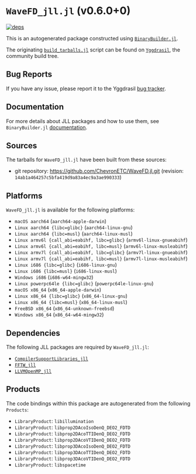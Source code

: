 # `WaveFD_jll.jl` (v0.6.0+0)

[![deps](https://juliahub.com/docs/WaveFD_jll/deps.svg)](https://juliahub.com/ui/Packages/WaveFD_jll/ciMdf?page=2)

This is an autogenerated package constructed using [`BinaryBuilder.jl`](https://github.com/JuliaPackaging/BinaryBuilder.jl).

The originating [`build_tarballs.jl`](https://github.com/JuliaPackaging/Yggdrasil/blob/eb5a95d4bcd3b6d135b29fbdc091c72fd057bd19/W/WaveFD/build_tarballs.jl) script can be found on [`Yggdrasil`](https://github.com/JuliaPackaging/Yggdrasil/), the community build tree.

## Bug Reports

If you have any issue, please report it to the Yggdrasil [bug tracker](https://github.com/JuliaPackaging/Yggdrasil/issues).

## Documentation

For more details about JLL packages and how to use them, see `BinaryBuilder.jl` [documentation](https://docs.binarybuilder.org/stable/jll/).

## Sources

The tarballs for `WaveFD_jll.jl` have been built from these sources:

* git repository: https://github.com/ChevronETC/WaveFD.jl.git (revision: `14ab1a464257c5bfa419d9a83a4ec9a3ae990333`)

## Platforms

`WaveFD_jll.jl` is available for the following platforms:

* `macOS aarch64` (`aarch64-apple-darwin`)
* `Linux aarch64 {libc=glibc}` (`aarch64-linux-gnu`)
* `Linux aarch64 {libc=musl}` (`aarch64-linux-musl`)
* `Linux armv6l {call_abi=eabihf, libc=glibc}` (`armv6l-linux-gnueabihf`)
* `Linux armv6l {call_abi=eabihf, libc=musl}` (`armv6l-linux-musleabihf`)
* `Linux armv7l {call_abi=eabihf, libc=glibc}` (`armv7l-linux-gnueabihf`)
* `Linux armv7l {call_abi=eabihf, libc=musl}` (`armv7l-linux-musleabihf`)
* `Linux i686 {libc=glibc}` (`i686-linux-gnu`)
* `Linux i686 {libc=musl}` (`i686-linux-musl`)
* `Windows i686` (`i686-w64-mingw32`)
* `Linux powerpc64le {libc=glibc}` (`powerpc64le-linux-gnu`)
* `macOS x86_64` (`x86_64-apple-darwin`)
* `Linux x86_64 {libc=glibc}` (`x86_64-linux-gnu`)
* `Linux x86_64 {libc=musl}` (`x86_64-linux-musl`)
* `FreeBSD x86_64` (`x86_64-unknown-freebsd`)
* `Windows x86_64` (`x86_64-w64-mingw32`)

## Dependencies

The following JLL packages are required by `WaveFD_jll.jl`:

* [`CompilerSupportLibraries_jll`](https://github.com/JuliaBinaryWrappers/CompilerSupportLibraries_jll.jl)
* [`FFTW_jll`](https://github.com/JuliaBinaryWrappers/FFTW_jll.jl)
* [`LLVMOpenMP_jll`](https://github.com/JuliaBinaryWrappers/LLVMOpenMP_jll.jl)

## Products

The code bindings within this package are autogenerated from the following `Products`:

* `LibraryProduct`: `libillumination`
* `LibraryProduct`: `libprop2DAcoIsoDenQ_DEO2_FDTD`
* `LibraryProduct`: `libprop2DAcoTTIDenQ_DEO2_FDTD`
* `LibraryProduct`: `libprop2DAcoVTIDenQ_DEO2_FDTD`
* `LibraryProduct`: `libprop3DAcoIsoDenQ_DEO2_FDTD`
* `LibraryProduct`: `libprop3DAcoTTIDenQ_DEO2_FDTD`
* `LibraryProduct`: `libprop3DAcoVTIDenQ_DEO2_FDTD`
* `LibraryProduct`: `libspacetime`
